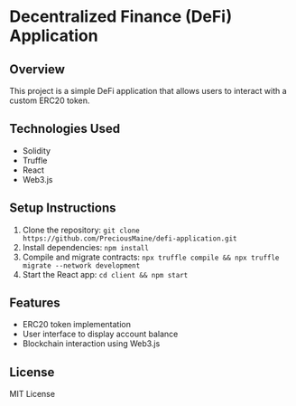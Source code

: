 # Decentralized Finance (DeFi) Application

## Overview
This project is a simple DeFi application that allows users to interact with a custom ERC20 token.

## Technologies Used
- Solidity
- Truffle
- React
- Web3.js

## Setup Instructions
1. Clone the repository: `git clone https://github.com/PreciousMaine/defi-application.git`
2. Install dependencies: `npm install`
3. Compile and migrate contracts: `npx truffle compile && npx truffle migrate --network development`
4. Start the React app: `cd client && npm start`

## Features
- ERC20 token implementation
- User interface to display account balance
- Blockchain interaction using Web3.js

## License
MIT License
